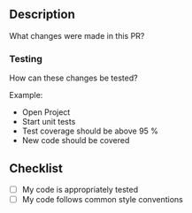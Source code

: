 ## Description

What changes were made in this PR?

### Testing

How can these changes be tested?

Example: 

* Open Project
* Start unit tests
* Test coverage should be above 95 %
* New code should be covered

## Checklist

* [ ] My code is appropriately tested
* [ ] My code follows common style conventions
